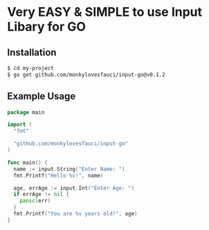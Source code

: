 # Very EASY & SIMPLE to use Input Libary for GO

## Installation

```bash
$ cd my-project
$ go get github.com/monkylovesfauci/input-go@v0.1.2
```

## Example Usage

```go
package main

import (
  "fmt"

  "github.com/monkylovesfauci/input-go"
)

func main() {
  name := input.String("Enter Name: ")
  fmt.Printf("Hello %v!", name)

  age, errAge := input.Int("Enter Age: ")
  if errAge != nil {
    panic(err)
  }
  fmt.Printf("You are %v years old!", age)
}

```
